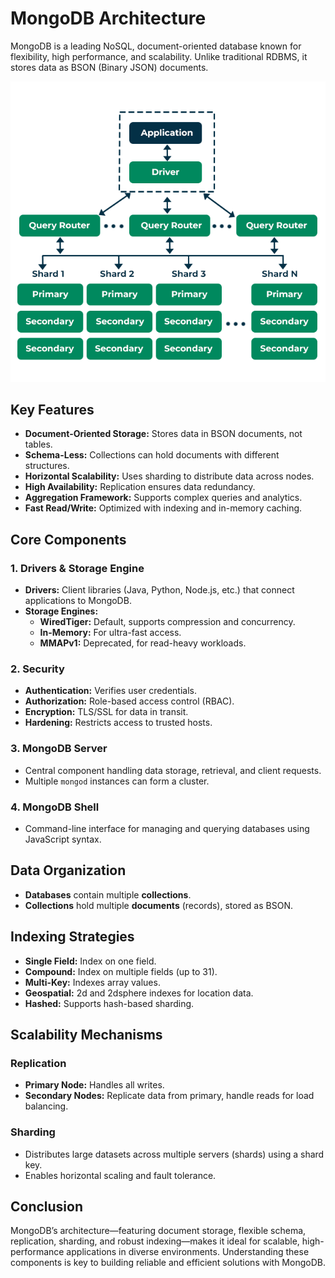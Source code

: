 # MongoDB Architecture

MongoDB is a leading NoSQL, document-oriented database known for flexibility, high performance, and scalability. Unlike traditional RDBMS, it stores data as BSON (Binary JSON) documents.

![mongodb architecture scheme](.img/mongodb-architecture.png)

## Key Features

- **Document-Oriented Storage:** Stores data in BSON documents, not tables.
- **Schema-Less:** Collections can hold documents with different structures.
- **Horizontal Scalability:** Uses sharding to distribute data across nodes.
- **High Availability:** Replication ensures data redundancy.
- **Aggregation Framework:** Supports complex queries and analytics.
- **Fast Read/Write:** Optimized with indexing and in-memory caching.

## Core Components

### 1. Drivers & Storage Engine
- **Drivers:** Client libraries (Java, Python, Node.js, etc.) that connect applications to MongoDB.
- **Storage Engines:** 
  - **WiredTiger:** Default, supports compression and concurrency.
  - **In-Memory:** For ultra-fast access.
  - **MMAPv1:** Deprecated, for read-heavy workloads.

### 2. Security
- **Authentication:** Verifies user credentials.
- **Authorization:** Role-based access control (RBAC).
- **Encryption:** TLS/SSL for data in transit.
- **Hardening:** Restricts access to trusted hosts.

### 3. MongoDB Server
- Central component handling data storage, retrieval, and client requests.
- Multiple `mongod` instances can form a cluster.

### 4. MongoDB Shell
- Command-line interface for managing and querying databases using JavaScript syntax.

## Data Organization

- **Databases** contain multiple **collections**.
- **Collections** hold multiple **documents** (records), stored as BSON.

## Indexing Strategies

- **Single Field:** Index on one field.
- **Compound:** Index on multiple fields (up to 31).
- **Multi-Key:** Indexes array values.
- **Geospatial:** 2d and 2dsphere indexes for location data.
- **Hashed:** Supports hash-based sharding.

## Scalability Mechanisms

### Replication
- **Primary Node:** Handles all writes.
- **Secondary Nodes:** Replicate data from primary, handle reads for load balancing.

### Sharding
- Distributes large datasets across multiple servers (shards) using a shard key.
- Enables horizontal scaling and fault tolerance.

## Conclusion

MongoDB’s architecture—featuring document storage, flexible schema, replication, sharding, and robust indexing—makes it ideal for scalable, high-performance applications in diverse environments. Understanding these components is key to building reliable and efficient solutions with MongoDB.
